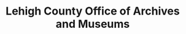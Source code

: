 ---
layout: repo
title: "Lehigh County Office of Archives and Museums"
id: 13452
permalink: repos/13452/
---
